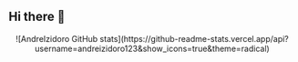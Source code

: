 ## Hi there 👋
<div align="center">
![AndreIzidoro GitHub stats](https://github-readme-stats.vercel.app/api?username=andreizidoro123&show_icons=true&theme=radical)
</div>
